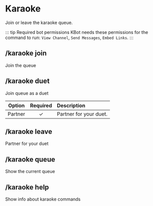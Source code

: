 # Karaoke <Badge type='tip' text='Slash' />

Join or leave the karaoke queue.

::: tip Required bot permissions
KBot needs these permissions for the command to run: `View Channel`, `Send Messages`, `Embed Links`.
:::

## /karaoke join

Join the queue

## /karaoke duet

Join queue as a duet

| Option  | Required | Description            |
|---------|:--------:|:-----------------------|
| Partner |    ✓     | Partner for your duet. |

## /karaoke leave

Partner for your duet

## /karaoke queue

Show the current queue

## /karaoke help

Show info about karaoke commands
